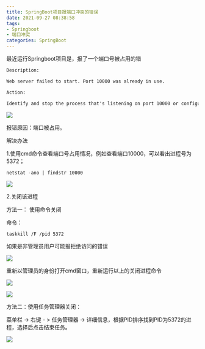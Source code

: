 ```yaml
---
title: SpringBoot项目报端口冲突的错误
date: 2021-09-27 08:38:58
tags:
- Springboot
- 端口冲突
categories: SpringBoot
---
```


最近运行Springboot项目是，报了一个端口号被占用的错

```xml
Description:

Web server failed to start. Port 10000 was already in use.

Action:

Identify and stop the process that's listening on port 10000 or configure this application to listen on another port.
```

![](https://myblob-pics.oss-cn-hangzhou.aliyuncs.com/Springboot%E7%AB%AF%E5%8F%A3%E5%86%B2%E7%AA%81/springbooterr.png)

报错原因：端口被占用。

解决办法

1.使用cmd命令查看端口号占用情况，例如查看端口10000，可以看出进程号为5372；

```
netstat -ano | findstr 10000
```

![](https://myblob-pics.oss-cn-hangzhou.aliyuncs.com/Springboot%E7%AB%AF%E5%8F%A3%E5%86%B2%E7%AA%81/findport.png)

2.关闭该进程

方法一： 使用命令关闭

命令：

```bash
taskkill /F /pid 5372 
```

如果是非管理员用户可能报拒绝访问的错误

![](https://myblob-pics.oss-cn-hangzhou.aliyuncs.com/Springboot%E7%AB%AF%E5%8F%A3%E5%86%B2%E7%AA%81/confusetoaccess.png)

重新以管理员的身份打开cmd窗口，重新运行以上的关闭进程命令

![](https://myblob-pics.oss-cn-hangzhou.aliyuncs.com/Springboot%E7%AB%AF%E5%8F%A3%E5%86%B2%E7%AA%81/opencmd.png)

![](https://myblob-pics.oss-cn-hangzhou.aliyuncs.com/Springboot%E7%AB%AF%E5%8F%A3%E5%86%B2%E7%AA%81/killtaskpidZ.png)

方法二：使用任务管理器关闭：

菜单栏 -> 右键 - > 任务管理器 -> 详细信息，根据PID排序找到PID为5372的进程，选择后点击结束任务。

![](https://myblob-pics.oss-cn-hangzhou.aliyuncs.com/Springboot%E7%AB%AF%E5%8F%A3%E5%86%B2%E7%AA%81/killtask.png)